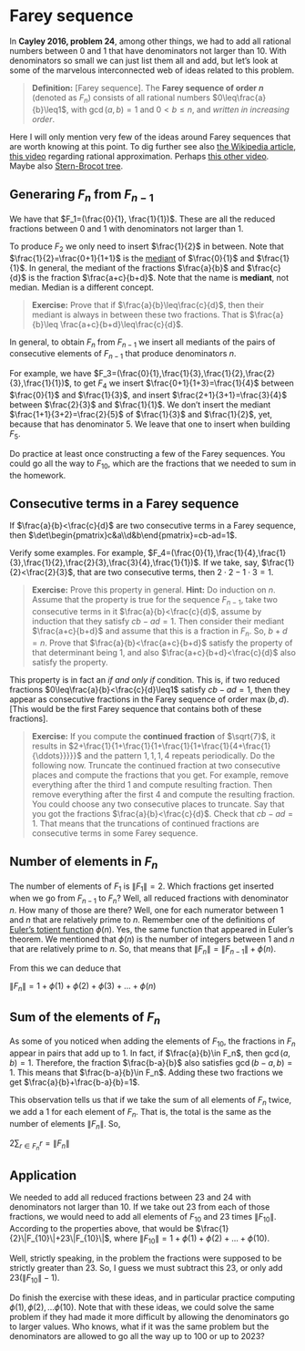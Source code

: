 # Farey sequence

In **Cayley 2016, problem 24**, among other things, we had to add all rational numbers between $0$ and $1$ that have denominators not larger than $10$. With denominators so small we can just list them all and add, but let’s look at some of the marvelous interconnected web of ideas related to this problem.

> **Definition:** \[Farey sequence\]. The **Farey sequence of order $n$** (denoted as $F_n$) consists of all rational numbers $0\leq\frac{a}{b}\leq1$, with $\gcd(a,b)=1$ and $0<b\leq n$, and _written in increasing order_.

Here I will only mention very few of the ideas around Farey sequences that are worth knowing at this point. To dig further see also [the Wikipedia article](https://en.wikipedia.org/wiki/Farey_sequence), [this video](https://www.youtube.com/watch?v=uFWJuZQLKJs) regarding rational approximation. Perhaps [this other video](https://www.youtube.com/watch?v=uFWJuZQLKJs). Maybe also [Stern-Brocot tree](https://en.wikipedia.org/wiki/Stern%E2%80%93Brocot_tree).

## Generaring $F_n$ from $F_{n-1}$

We have that $F_1=(\frac{0}{1}, \frac{1}{1})$. These are all the reduced fractions between $0$ and $1$ with denominators not larger than $1$.

To produce $F_2$ we only need to insert $\frac{1}{2}$ in between. Note that $\frac{1}{2}=\frac{0+1}{1+1}$ is the [mediant](https://en.wikipedia.org/wiki/Mediant_(mathematics)) of $\frac{0}{1}$ and $\frac{1}{1}$. In general, the mediant of the fractions $\frac{a}{b}$ and $\frac{c}{d}$ is the fraction $\frac{a+c}{b+d}$. Note that the name is **mediant**, not median. Median is a different concept.

> **Exercise:** Prove that if $\frac{a}{b}\leq\frac{c}{d}$, then their mediant is always in between these two fractions. That is $\frac{a}{b}\leq \frac{a+c}{b+d}\leq\frac{c}{d}$.

In general, to obtain $F_n$ from $F_{n-1}$ we insert all mediants of the pairs of consecutive elements of $F_{n-1}$ that produce denominators $n$.

For example, we have $F_3=(\frac{0}{1},\frac{1}{3},\frac{1}{2},\frac{2}{3},\frac{1}{1})$, to get $F_4$ we insert $\frac{0+1}{1+3}=\frac{1}{4}$ between $\frac{0}{1}$ and $\frac{1}{3}$, and insert $\frac{2+1}{3+1}=\frac{3}{4}$ between $\frac{2}{3}$ and $\frac{1}{1}$. We don’t insert the mediant $\frac{1+1}{3+2}=\frac{2}{5}$ of $\frac{1}{3}$ and $\frac{1}{2}$, yet, because that has denominator $5$. We leave that one to insert when building $F_5$.

Do practice at least once constructing a few of the Farey sequences. You could go all the way to $F_{10}$, which are the fractions that we needed to sum in the homework.

## Consecutive terms in a Farey sequence

If $\frac{a}{b}<\frac{c}{d}$ are two consecutive terms in a Farey sequence, then $\det\begin{pmatrix}c&a\\d&b\end{pmatrix}=cb-ad=1$.

Verify some examples. For example, $F_4=(\frac{0}{1},\frac{1}{4},\frac{1}{3},\frac{1}{2},\frac{2}{3},\frac{3}{4},\frac{1}{1})$. If we take, say, $\frac{1}{2}<\frac{2}{3}$, that are two consecutive terms, then $2\cdot 2-1\cdot 3=1$.

> **Exercise:** Prove this property in general. **Hint:** Do induction on $n$. Assume that the property is true for the sequence $F_{n-1}$, take two consecutive terms in it $\frac{a}{b}<\frac{c}{d}$, assume by induction that they satisfy $cb-ad=1$. Then consider their mediant $\frac{a+c}{b+d}$ and assume that this is a fraction in $F_n$. So, $b+d=n$. Prove that $\frac{a}{b}<\frac{a+c}{b+d}$ satisfy the property of that determinant being $1$, and also $\frac{a+c}{b+d}<\frac{c}{d}$ also satisfy the property.

This property is in fact an _if and only if_ condition. This is, if two reduced fractions $0\leq\frac{a}{b}<\frac{c}{d}\leq1$ satisfy $cb-ad=1$, then they appear as consecutive fractions in the Farey sequence of order $\max(b,d)$. \[This would be the first Farey sequence that contains both of these fractions\].

> **Exercise:** If you compute the **continued fraction** of $\sqrt{7}$, it results in $2+\frac{1}{1+\frac{1}{1+\frac{1}{1+\frac{1}{4+\frac{1}{\ddots}}}}}$ and the pattern $1,1,1,4$ repeats periodically. Do the following now. Truncate the continued fraction at two consecutive places and compute the fractions that you get. For example, remove everything after the third $1$ and compute resulting fraction. Then remove everything after the first $4$ and compute the resulting fraction. You could choose any two consecutive places to truncate. Say that you got the fractions $\frac{a}{b}<\frac{c}{d}$. Check that $cb-ad=1$. That means that the truncations of continued fractions are consecutive terms in some Farey sequence.

## Number of elements in $F_n$

The number of elements of $F_1$ is $\|F_1\|=2$. Which fractions get inserted when we go from $F_{n-1}$ to $F_n$? Well, all reduced fractions with denominator $n$. How many of those are there? Well, one for each numerator between $1$ and $n$ that are relatively prime to $n$. Remember one of the definitions of [Euler’s totient function](https://en.wikipedia.org/wiki/Euler%27s_totient_function) $\phi(n)$. Yes, the same function that appeared in Euler’s theorem. We mentioned that $\phi(n)$ is the number of integers between $1$ and $n$ that are relatively prime to $n$. So, that means that $\|F_n\|=\|F_{n-1}\|+\phi(n)$.

From this we can deduce that

$\|F_n\|=1+\phi(1)+\phi(2)+\phi(3)+...+\phi(n)$

## Sum of the elements of $F_n$

As some of you noticed when adding the elements of $F_{10}$, the fractions in $F_n$ appear in pairs that add up to $1$. In fact, if $\frac{a}{b}\in F_n$, then $\gcd(a,b)=1$. Therefore, the fraction $\frac{b-a}{b}$ also satisfies $\gcd(b-a,b)=1$. This means that $\frac{b-a}{b}\in F_n$. Adding these two fractions we get $\frac{a}{b}+\frac{b-a}{b}=1$.

This observation tells us that if we take the sum of all elements of $F_n$ twice, we add a $1$ for each element of $F_n$. That is, the total is the same as the number of elements $\|F_n\|$. So,

$2\sum_{r\in F_n}r=\|F_n\|$

## Application

We needed to add all reduced fractions between $23$ and $24$ with denominators not larger than $10$. If we take out $23$ from each of those fractions, we would need to add all elements of $F_{10}$ and $23$ times $\|F_{10}\|$. According to the properties above, that would be $\frac{1}{2}\|F_{10}\|+23\|F_{10}\|$, where $\|F_{10}\|=1+\phi(1)+\phi(2)+...+\phi(10)$.

Well, strictly speaking, in the problem the fractions were supposed to be strictly greater than $23$. So, I guess we must subtract this $23$, or only add $23(\|F_{10}\|-1)$.

Do finish the exercise with these ideas, and in particular practice computing $\phi(1),\phi(2),...\phi(10)$. Note that with these ideas, we could solve the same problem if they had made it more difficult by allowing the denominators go to larger values. Who knows, what if it was the same problem but the denominators are allowed to go all the way up to $100$ or up to $2023$?
